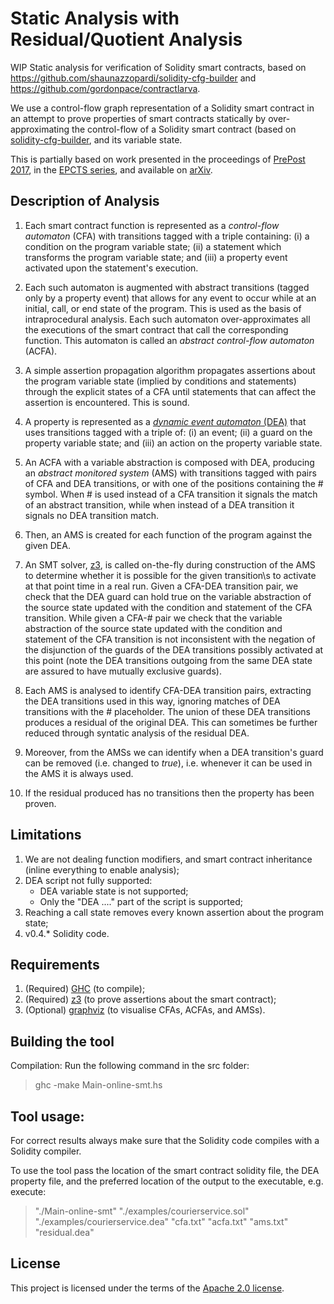 # Static Analysis with Residual/Quotient Analysis

WIP Static analysis for verification of Solidity smart contracts, based on https://github.com/shaunazzopardi/solidity-cfg-builder and https://github.com/gordonpace/contractlarva.


We use a control-flow graph representation of a Solidity smart contract in an attempt to prove properties of smart contracts statically by over-approximating the control-flow of a Solidity smart contract (based on [solidity-cfg-builder](https://github.com/shaunazzopardi/solidity-cfg-builder), and its variable state. 

This is partially based on work presented in the proceedings of [PrePost 2017](http://staff.um.edu.mt/afra1/prepost17/), in the [EPCTS series](http://eptcs.web.cse.unsw.edu.au/content.cgi?PrePost17), and available on [arXiv](https://arxiv.org/abs/1708.07230).


## Description of Analysis

1. Each smart contract function is represented as a *control-flow automaton* (CFA) with transitions tagged with a triple containing: (i) a condition on the program variable state; (ii) a statement which transforms the program variable state; and (iii) a property event activated upon the statement's execution.

2. Each such automaton is augmented with abstract transitions (tagged only by a property event) that allows for any event to occur while at an initial, call, or end state of the program. This is used as the basis of intraprocedural analysis. Each such automaton over-approximates all the executions of the smart contract that call the corresponding function. This automaton is called an *abstract control-flow automaton* (ACFA).

3. A simple assertion propagation algorithm propagates assertions about the program variable state (implied by conditions and statements) through the explicit states of a CFA until statements that can affect the assertion is encountered. This is sound.

4. A property is represented as a [*dynamic event automaton* (DEA)](https://github.com/gordonpace/contractlarva) that uses transitions tagged with a triple of: (i) an event; (ii) a guard on the property variable state; and (iii) an action on the property variable state. 

4. An ACFA with a variable abstraction is composed with DEA, producing an *abstract monitored system* (AMS) with transitions tagged with pairs of CFA and DEA transitions, or with one of the positions containing the # symbol. When # is used instead of a CFA transition it signals the match of an abstract transition, while when instead of a DEA transition it signals no DEA transition match.

5. Then, an AMS is created for each function of the program against the given DEA.

6. An SMT solver, [z3](https://github.com/Z3Prover/z3), is called on-the-fly during construction of the AMS to determine whether it is possible for the given transition\s to activate at that point time in a real run. Given a CFA-DEA transition pair, we check that the DEA guard can hold true on the variable abstraction of the source state updated with the condition and statement of the CFA transition. While given a CFA-# pair we check that the variable abstraction of the source state updated with the condition and statement of the CFA transition is not inconsistent with the negation of the disjunction of the guards of the DEA transitions possibly activated at this point (note the DEA transitions outgoing from the same DEA state are assured to have mutually exclusive guards).

7. Each AMS is analysed to identify CFA-DEA transition pairs, extracting the DEA transitions used in this way, ignoring matches of DEA transitions with the # placeholder. The union of these DEA transitions produces a residual of the original DEA. This can sometimes be further reduced through syntatic analysis of the residual DEA.

8. Moreover, from the AMSs we can identify when a DEA transition's guard can be removed (i.e. changed to *true*), i.e. whenever it can be used in the AMS it is always used.

9. If the residual produced has no transitions then the property has been proven.



## Limitations

1. We are not dealing function modifiers, and smart contract inheritance (inline everything to enable analysis);
2. DEA script not fully supported:
    - DEA variable state is not supported;
    - Only the "DEA ...." part of the script is supported;
3. Reaching a call state removes every known assertion about the program state;
4. v0.4.* Solidity code.

## Requirements

1. (Required) [GHC](https://www.haskell.org/ghc/) (to compile);
2. (Required) [z3](https://github.com/Z3Prover/z3) (to prove assertions about the smart contract);
3. (Optional) [graphviz](https://www.graphviz.org/) (to visualise CFAs, ACFAs, and AMSs).

## Building the tool

Compilation: Run the following command in the src folder:

> ghc -make Main-online-smt.hs

## Tool usage:

For correct results always make sure that the Solidity code compiles with a Solidity compiler.

To use the tool pass the location of the smart contract solidity file, the DEA property file, and the preferred location of the output to the executable, e.g. execute:

> "./Main-online-smt" "./examples/courierservice.sol" "./examples/courierservice.dea" "cfa.txt" "acfa.txt" "ams.txt" "residual.dea"

## License
This project is licensed under the terms of the [Apache 2.0 license](LICENSE).
